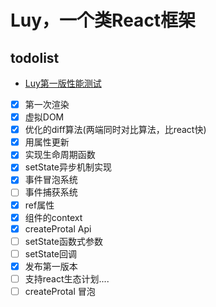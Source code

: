 # Luy，一个类React框架

todolist
-------

- [Luy第一版性能测试](http://htmlpreview.github.io/?https://github.com/215566435/Luy/blob/master/benchmarks/Luy.html)

- [x] 第一次渲染
- [x] 虚拟DOM
- [x] 优化的diff算法(两端同时对比算法，比react快)
- [x] 用属性更新
- [x] 实现生命周期函数
- [x] setState异步机制实现
- [x] 事件冒泡系统
- [ ] 事件捕获系统
- [x] ref属性
- [x] 组件的context
- [x] createProtal Api
- [ ] setState函数式参数
- [ ] setState回调
- [x] 发布第一版本
- [ ] 支持react生态计划....
- [ ] createProtal 冒泡